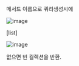 메서드 이름으로 쿼리생성시에

![image](https://user-images.githubusercontent.com/108928206/194315502-b38a7e09-834f-4f29-8a50-76069801a84c.png)

[list]

![image](https://user-images.githubusercontent.com/108928206/194316435-f3786790-6c79-43b7-bd63-cb21f9a5c127.png)

없으면 빈 컬렉션을 반환.
